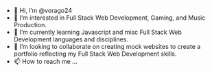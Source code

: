 - 👋 Hi, I’m @vorago24
- 👀 I’m interested in Full Stack Web Development, Gaming, and Music Production.
- 🌱 I’m currently learning Javascript and misc Full Stack Web Development languages and disciplines.
- 💞️ I’m looking to collaborate on creating mock websites to create a portfolio reflecting my Full Stack Web Development skills.
- 📫 How to reach me ...

<!---
vorago24/vorago24 is a ✨ special ✨ repository because its `README.md` (this file) appears on your GitHub profile.
You can click the Preview link to take a look at your changes.
--->
